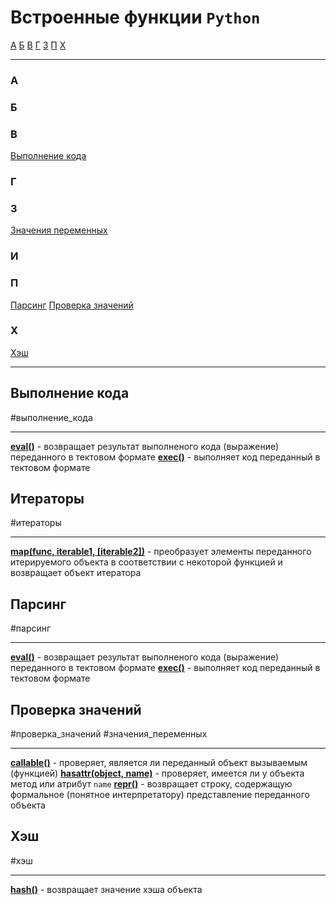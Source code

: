 # Встроенные функции `Python`
[А](#А) [Б](#Б) [В](#В) [Г](#Г) [З](#З) [П](#П) [Х](#Х) 
***
### А


### Б


### В
[Выполнение кода](#Выполнение%20кода)

### Г


### З
[Значения переменных](#Проверка%20значений)

### И


### П 
[Парсинг](#Парсинг)
[Проверка значений](#Проверка%20значений)

### Х
[Хэш](#Х)

***

## Выполнение кода
#выполнение_кода 
***
**[eval()](_встроенные%20функции%20Python.md#eval%20expression)** - возвращает результат выполненого кода (выражение) переданного в тектовом формате
**[exec()](_встроенные%20функции%20Python.md#exec)** - выполняет код переданный в тектовом формате


## Итераторы
#итераторы 
***
**[map(func, iterable1, \[iterable2\])](_встроенные%20функции%20Python.md#map%20func%20iterable)** - преобразует элементы переданного итерируемого объекта в соответствии с некоторой функцией и возвращает объект итератора


## Парсинг
#парсинг 
***
**[eval()](_встроенные%20функции%20Python.md#eval%20expression)** - возвращает результат выполненого кода (выражение) переданного в тектовом формате
**[exec()](_встроенные%20функции%20Python.md#exec)** - выполняет код переданный в тектовом формате

## Проверка значений
#проверка_значений #значения_переменных
***
**[callable()](_встроенные%20функции%20Python.md#callable)** - проверяет, является ли переданный объект вызываемым (функцией)
**[hasattr(object, name)](_встроенные%20функции%20Python.md#hasattr%20object%20name)** - проверяет, имеется ли у объекта метод или атрибут `name`
**[repr()](_встроенные%20функции%20Python.md#repr)** - возвращает строку, содержащую формальное (понятное интерпретатору) представление переданного объекта

## Хэш
#хэш
***
**[hash()](_встроенные%20функции%20Python.md#hash)** - возвращает значение хэша объекта